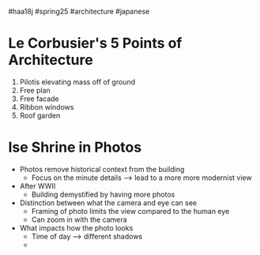 #haa18j #spring25 #architecture #japanese 

# Le Corbusier's 5 Points of Architecture

1. Pilotis elevating mass off of ground
2. Free plan
3. Free facade
4. Ribbon windows
5. Roof garden

# Ise Shrine in Photos

* Photos remove historical context from the building
	* Focus on the minute details --> lead to a more more modernist view
* After WWII
	* Building demystified by having more photos
* Distinction between what the camera and eye can see
	* Framing of photo limits the view compared to the human eye
	* Can zoom in with the camera
* What impacts how the photo looks
	* Time of day --> different shadows
	* 